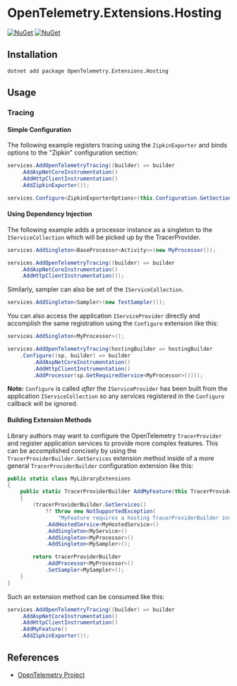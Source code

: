 # OpenTelemetry.Extensions.Hosting

[![NuGet](https://img.shields.io/nuget/v/OpenTelemetry.Extensions.Hosting.svg)](https://www.nuget.org/packages/OpenTelemetry.Extensions.Hosting)
[![NuGet](https://img.shields.io/nuget/dt/OpenTelemetry.Extensions.Hosting.svg)](https://www.nuget.org/packages/OpenTelemetry.Extensions.Hosting)

## Installation

```shell
dotnet add package OpenTelemetry.Extensions.Hosting
```

## Usage

### Tracing

#### Simple Configuration

The following example registers tracing using the `ZipkinExporter` and binds
options to the "Zipkin" configuration section:

```csharp
services.AddOpenTelemetryTracing((builder) => builder
    .AddAspNetCoreInstrumentation()
    .AddHttpClientInstrumentation()
    .AddZipkinExporter());

services.Configure<ZipkinExporterOptions>(this.Configuration.GetSection("Zipkin"));
```

#### Using Dependency Injection

The following example adds a processor instance
as a singleton to the `IServiceCollection` which will
be picked up by the TracerProvider.

```csharp
services.AddSingleton<BaseProcessor<Activity>>(new MyProcessor());

services.AddOpenTelemetryTracing((builder) => builder
    .AddAspNetCoreInstrumentation()
    .AddHttpClientInstrumentation());
```

Similarly, sampler can also be set of the `IServiceCollection`.

```csharp
services.AddSingleton<Sampler>(new TestSampler());
```

You can also access the application `IServiceProvider` directly and accomplish
the same registration using the `Configure` extension like this:

```csharp
services.AddSingleton<MyProcessor>();

services.AddOpenTelemetryTracing(hostingBuilder => hostingBuilder
    .Configure((sp, builder) => builder
        .AddAspNetCoreInstrumentation()
        .AddHttpClientInstrumentation()
        .AddProcessor(sp.GetRequiredService<MyProcessor>())));
```

**Note:** `Configure` is called _after_ the `IServiceProvider` has been built
from the application `IServiceCollection` so any services registered in the
`Configure` callback will be ignored.

#### Building Extension Methods

Library authors may want to configure the OpenTelemetry `TracerProvider` and
register application services to provide more complex features. This can be
accomplished concisely by using the `TracerProviderBuilder.GetServices`
extension method inside of a more general `TracerProviderBuilder` configuration
extension like this:

```csharp
public static class MyLibraryExtensions
{
    public static TracerProviderBuilder AddMyFeature(this TracerProviderBuilder tracerProviderBuilder)
    {
        (tracerProviderBuilder.GetServices()
            ?? throw new NotSupportedException(
                "MyFeature requires a hosting TracerProviderBuilder instance."))
            .AddHostedService<MyHostedService>()
            .AddSingleton<MyService>()
            .AddSingleton<MyProcessor>()
            .AddSingleton<MySampler>();

        return tracerProviderBuilder
            .AddProcessor<MyProcessor>()
            .SetSampler<MySampler>();
    }
}
```

Such an extension method can be consumed like this:

```csharp
services.AddOpenTelemetryTracing((builder) => builder
    .AddAspNetCoreInstrumentation()
    .AddHttpClientInstrumentation()
    .AddMyFeature()
    .AddZipkinExporter());
```

## References

* [OpenTelemetry Project](https://opentelemetry.io/)

